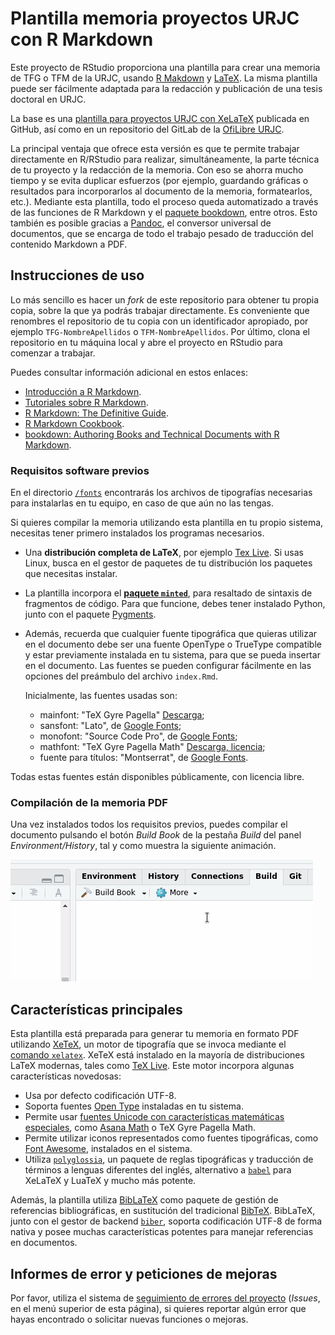 # Plantilla memoria proyectos URJC con R Markdown

Este proyecto de RStudio proporciona una plantilla para crear una memoria de TFG o TFM de la URJC, usando [R Makdown](https://rmarkdown.rstudio.com/) y [LaTeX](https://es.wikipedia.org/wiki/LaTeX). La misma plantilla puede ser fácilmente adaptada para la redacción y publicación de una tesis doctoral en URJC.

La base es una [plantilla para proyectos URJC con XeLaTeX](https://github.com/glimmerphoenix/plantilla-memoria-TFG-TFM) publicada en GitHub, así como en un repositorio del GitLab de la [OfiLibre URJC](https://ofilibre.gitlab.io/).

La principal ventaja que ofrece esta versión es que te permite trabajar directamente en R/RStudio para realizar, simultáneamente, la parte técnica de tu proyecto y la redacción de la memoria. Con eso se ahorra mucho tiempo y se evita duplicar esfuerzos (por ejemplo, guardando gráficas o resultados para incorporarlos al documento de la memoria, formatearlos, etc.). Mediante esta plantilla, todo el proceso queda automatizado a través de las funciones de R Markdown y el [paquete bookdown](https://pkgs.rstudio.com/bookdown/), entre otros. Esto también es posible gracias a [Pandoc](https://pandoc.org/), el conversor universal de documentos, que se encarga de todo el trabajo pesado de traducción del contenido Markdown a PDF.

## Instrucciones de uso
Lo más sencillo es hacer un *fork* de este repositorio para obtener tu propia copia, sobre la que ya podrás trabajar directamente. Es
conveniente que renombres el repositorio de tu copia con un identificador apropiado, por ejemplo `TFG-NombreApellidos` o 
`TFM-NombreApellidos`. Por último, clona el repositorio en tu máquina local y abre el proyecto en RStudio para comenzar a trabajar.

Puedes consultar información adicional en estos enlaces:
  * [Introducción a R Markdown](https://rmarkdown.rstudio.com/lesson-1.html).
  * [Tutoriales sobre R Markdown](https://rmarkdown.rstudio.com/articles.html).
  * [R Markdown: The Definitive Guide](https://bookdown.org/yihui/rmarkdown/).
  * [R Markdown Cookbook](https://bookdown.org/yihui/rmarkdown-cookbook/).
  * [bookdown: Authoring Books and Technical Documents with R Markdown](https://bookdown.org/yihui/bookdown/).

### Requisitos software previos
En el directorio [`/fonts`](./fonts) encontrarás los archivos de tipografías necesarias para instalarlas en tu equipo, en caso de que aún no las tengas.

Si quieres compilar la memoria utilizando esta plantilla en tu propio sistema, necesitas tener primero instalados los programas necesarios.

* Una **distribución completa de LaTeX**, por ejemplo [Tex Live](https://www.tug.org/texlive/acquire-netinstall.html). Si usas
  Linux, busca en el gestor de paquetes de tu distribución los paquetes que necesitas instalar.
* La plantilla incorpora el [**paquete `minted`**](https://ctan.org/pkg/minted), para resaltado de sintaxis de fragmentos de código. Para que funcione, debes tener instalado Python, junto con el paquete [Pygments](https://pypi.org/project/Pygments/).
* Además, recuerda que cualquier fuente tipográfica que quieras utilizar en el documento debe ser una fuente OpenType o TrueType
  compatible y estar previamente instalada en tu sistema, para que se pueda insertar en el documento. Las fuentes se pueden configurar fácilmente en las opciones del preámbulo del archivo `index.Rmd`. 
  
  Inicialmente, las fuentes usadas son:
    - mainfont: "TeX Gyre Pagella" [Descarga](https://www.1001fonts.com/tex-gyre-pagella-font.html);
    - sansfont: "Lato", de [Google Fonts](https://fonts.google.com/specimen/Lato);
    - monofont: "Source Code Pro", de [Google Fonts](https://fonts.google.com/specimen/Source+Code+Pro);
    - mathfont: "TeX Gyre Pagella Math" [Descarga, licencia](http://www.gust.org.pl/projects/e-foundry/tg-math/download/index_html#Pagella_Math);
    - fuente para títulos: "Montserrat", de [Google Fonts](https://fonts.google.com/specimen/Montserrat).

Todas estas fuentes están disponibles públicamente, con licencia libre. 

### Compilación de la memoria PDF

Una vez instalados todos los requisitos previos, puedes compilar el documento pulsando el botón *Build Book* de la pestaña *Build* del panel *Environment/History*, tal y como muestra la siguiente animación.

![](img/compile-book-PDF.gif)


## Características principales
Esta plantilla está preparada para generar tu memoria en formato PDF utilizando [XeTeX](https://en.wikipedia.org/wiki/XeTeX), un motor de tipografía que se invoca 
mediante el [comando `xelatex`](https://tex.stackexchange.com/questions/296616/questions-regarding-the-distinction-between-xetex-and-xelatex-and-how-they-relat). XeTeX está instalado en la mayoría de distribuciones LaTeX modernas, tales como 
[TeX Live](https://www.tug.org/texlive/). Este motor incorpora algunas características novedosas:

* Usa por defecto codificación UTF-8.
* Soporta fuentes [Open Type](https://en.wikipedia.org/wiki/OpenType) instaladas en tu sistema.
* Permite usar [fuentes Unicode con características matemáticas especiales](https://tex.stackexchange.com/questions/43813/what-math-fonts-are-available-that-work-in-xelatex), 
  como [Asana Math](https://en.wikipedia.org/wiki/Asana-Math) o TeX Gyre Pagella Math.
* Permite utilizar iconos representados como fuentes tipográficas, como [Font Awesome](https://fontawesome.com/), instalados en el sistema.
* Utiliza [`polyglossia`](https://ctan.org/pkg/polyglossia), un paquete de reglas tipográficas y traducción de términos a lenguas
  diferentes del inglés, alternativo a [`babel`](https://ctan.org/pkg/babel) para XeLaTeX y LuaTeX y mucho más potente.
  
Además, la plantilla utiliza [BibLaTeX](https://www.ctan.org/pkg/biblatex) como paquete de gestión de referencias bibliográficas,
en sustitución del tradicional [BibTeX](https://www.ctan.org/pkg/bibtex). BibLaTeX, junto con el gestor de backend 
[`biber`](https://www.ctan.org/pkg/biber), soporta codificación UTF-8 de forma nativa y posee muchas características potentes para 
manejar referencias en documentos.


## Informes de error y peticiones de mejoras

Por favor, utiliza el sistema de [seguimiento de errores del proyecto](https://github.com/glimmerphoenix/plantilla-memoria-rmd-URJC/issues) (*Issues*, en el menú superior de esta página), si quieres reportar algún error que hayas encontrado o solicitar nuevas funciones o mejoras.

